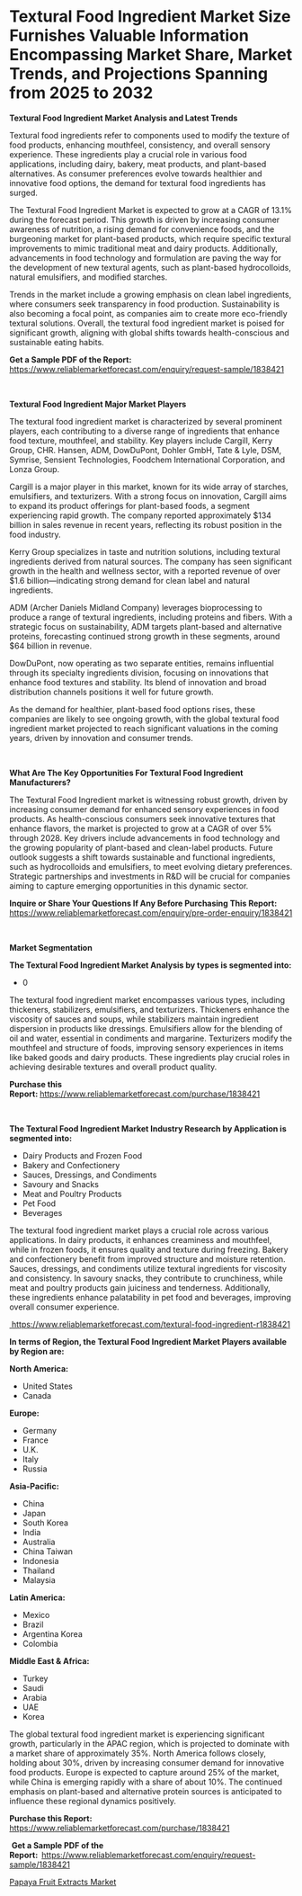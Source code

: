 <p><h1>Textural Food Ingredient Market Size Furnishes Valuable Information Encompassing Market Share, Market Trends, and Projections Spanning from 2025 to 2032</h1></p><p><strong>Textural Food Ingredient Market Analysis and Latest Trends</strong></p>
<p><p>Textural food ingredients refer to components used to modify the texture of food products, enhancing mouthfeel, consistency, and overall sensory experience. These ingredients play a crucial role in various food applications, including dairy, bakery, meat products, and plant-based alternatives. As consumer preferences evolve towards healthier and innovative food options, the demand for textural food ingredients has surged.</p><p>The Textural Food Ingredient Market is expected to grow at a CAGR of 13.1% during the forecast period. This growth is driven by increasing consumer awareness of nutrition, a rising demand for convenience foods, and the burgeoning market for plant-based products, which require specific textural improvements to mimic traditional meat and dairy products. Additionally, advancements in food technology and formulation are paving the way for the development of new textural agents, such as plant-based hydrocolloids, natural emulsifiers, and modified starches.</p><p>Trends in the market include a growing emphasis on clean label ingredients, where consumers seek transparency in food production. Sustainability is also becoming a focal point, as companies aim to create more eco-friendly textural solutions. Overall, the textural food ingredient market is poised for significant growth, aligning with global shifts towards health-conscious and sustainable eating habits.</p></p>
<p><strong>Get a Sample PDF of the Report:&nbsp;</strong> <a href="https://www.reliablemarketforecast.com/enquiry/request-sample/1838421?utm_campaign=1893&utm_medium=2&utm_source=Github&utm_content=ia&utm_term=15022025&utm_id=textural-food-ingredient">https://www.reliablemarketforecast.com/enquiry/request-sample/1838421</a></p>
<p>&nbsp;</p>
<p><strong>Textural Food Ingredient Major Market Players</strong></p>
<p><p>The textural food ingredient market is characterized by several prominent players, each contributing to a diverse range of ingredients that enhance food texture, mouthfeel, and stability. Key players include Cargill, Kerry Group, CHR. Hansen, ADM, DowDuPont, Dohler GmbH, Tate & Lyle, DSM, Symrise, Sensient Technologies, Foodchem International Corporation, and Lonza Group.</p><p>Cargill is a major player in this market, known for its wide array of starches, emulsifiers, and texturizers. With a strong focus on innovation, Cargill aims to expand its product offerings for plant-based foods, a segment experiencing rapid growth. The company reported approximately $134 billion in sales revenue in recent years, reflecting its robust position in the food industry.</p><p>Kerry Group specializes in taste and nutrition solutions, including textural ingredients derived from natural sources. The company has seen significant growth in the health and wellness sector, with a reported revenue of over $1.6 billion—indicating strong demand for clean label and natural ingredients.</p><p>ADM (Archer Daniels Midland Company) leverages bioprocessing to produce a range of textural ingredients, including proteins and fibers. With a strategic focus on sustainability, ADM targets plant-based and alternative proteins, forecasting continued strong growth in these segments, around $64 billion in revenue.</p><p>DowDuPont, now operating as two separate entities, remains influential through its specialty ingredients division, focusing on innovations that enhance food textures and stability. Its blend of innovation and broad distribution channels positions it well for future growth.</p><p>As the demand for healthier, plant-based food options rises, these companies are likely to see ongoing growth, with the global textural food ingredient market projected to reach significant valuations in the coming years, driven by innovation and consumer trends.</p></p>
<p>&nbsp;</p>
<p><strong>What Are The Key Opportunities For Textural Food Ingredient Manufacturers?</strong></p>
<p><p>The Textural Food Ingredient market is witnessing robust growth, driven by increasing consumer demand for enhanced sensory experiences in food products. As health-conscious consumers seek innovative textures that enhance flavors, the market is projected to grow at a CAGR of over 5% through 2028. Key drivers include advancements in food technology and the growing popularity of plant-based and clean-label products. Future outlook suggests a shift towards sustainable and functional ingredients, such as hydrocolloids and emulsifiers, to meet evolving dietary preferences. Strategic partnerships and investments in R&D will be crucial for companies aiming to capture emerging opportunities in this dynamic sector.</p></p>
<p><strong>Inquire or Share Your Questions If Any Before Purchasing This Report:</strong> <a href="https://www.reliablemarketforecast.com/enquiry/pre-order-enquiry/1838421?utm_campaign=1893&utm_medium=2&utm_source=Github&utm_content=ia&utm_term=15022025&utm_id=textural-food-ingredient">https://www.reliablemarketforecast.com/enquiry/pre-order-enquiry/1838421</a></p>
<p>&nbsp;</p>
<p><strong>Market Segmentation</strong></p>
<p><strong>The Textural Food Ingredient Market Analysis by types is segmented into:</strong></p>
<p><ul><li>0</li></ul></p>
<p><p>The textural food ingredient market encompasses various types, including thickeners, stabilizers, emulsifiers, and texturizers. Thickeners enhance the viscosity of sauces and soups, while stabilizers maintain ingredient dispersion in products like dressings. Emulsifiers allow for the blending of oil and water, essential in condiments and margarine. Texturizers modify the mouthfeel and structure of foods, improving sensory experiences in items like baked goods and dairy products. These ingredients play crucial roles in achieving desirable textures and overall product quality.</p></p>
<p><strong>Purchase this Report:&nbsp;</strong><a href="https://www.reliablemarketforecast.com/purchase/1838421?utm_campaign=1893&utm_medium=2&utm_source=Github&utm_content=ia&utm_term=15022025&utm_id=textural-food-ingredient">https://www.reliablemarketforecast.com/purchase/1838421</a></p>
<p>&nbsp;</p>
<p><strong>The Textural Food Ingredient Market Industry Research by Application is segmented into:</strong></p>
<p><ul><li>Dairy Products and Frozen Food</li><li>Bakery and Confectionery</li><li>Sauces, Dressings, and Condiments</li><li>Savoury and Snacks</li><li>Meat and Poultry Products</li><li>Pet Food</li><li>Beverages</li></ul></p>
<p><p>The textural food ingredient market plays a crucial role across various applications. In dairy products, it enhances creaminess and mouthfeel, while in frozen foods, it ensures quality and texture during freezing. Bakery and confectionery benefit from improved structure and moisture retention. Sauces, dressings, and condiments utilize textural ingredients for viscosity and consistency. In savoury snacks, they contribute to crunchiness, while meat and poultry products gain juiciness and tenderness. Additionally, these ingredients enhance palatability in pet food and beverages, improving overall consumer experience.</p></p>
<p><a href="https://www.reliablemarketforecast.com/textural-food-ingredient-r1838421?utm_campaign=1893&utm_medium=2&utm_source=Github&utm_content=ia&utm_term=15022025&utm_id=textural-food-ingredient">&nbsp;https://www.reliablemarketforecast.com/textural-food-ingredient-r1838421</a></p>
<p><strong>In terms of Region, the Textural Food Ingredient Market Players available by Region are:</strong></p>
<p>
    <p> <strong> North America: </strong>
        <ul>
            <li>United States</li>
            <li>Canada</li>
        </ul>
        </p> 
    <p> <strong> Europe: </strong>
        <ul>
            <li>Germany</li>
            <li>France</li>
            <li>U.K.</li>
            <li>Italy</li>
            <li>Russia</li>
        </ul>
        </p> 
    <p> <strong> Asia-Pacific: </strong>
        <ul>
            <li>China</li>
            <li>Japan</li>
            <li>South Korea</li>
            <li>India</li>
            <li>Australia</li>
            <li>China Taiwan</li>
            <li>Indonesia</li>
            <li>Thailand</li>
            <li>Malaysia</li>
        </ul>
        </p> 
    <p> <strong> Latin America: </strong>
        <ul>
            <li>Mexico</li>
            <li>Brazil</li>
            <li>Argentina Korea</li>
            <li>Colombia</li>
        </ul>
        </p> 
    <p> <strong> Middle East & Africa: </strong>
        <ul>
            <li>Turkey</li>
            <li>Saudi</li>
            <li>Arabia</li>
            <li>UAE</li>
            <li>Korea</li>
        </ul>
    </p>
    </p>
<p><p>The global textural food ingredient market is experiencing significant growth, particularly in the APAC region, which is projected to dominate with a market share of approximately 35%. North America follows closely, holding about 30%, driven by increasing consumer demand for innovative food products. Europe is expected to capture around 25% of the market, while China is emerging rapidly with a share of about 10%. The continued emphasis on plant-based and alternative protein sources is anticipated to influence these regional dynamics positively.</p></p>
<p><strong>Purchase this Report: </strong><a href="https://www.reliablemarketforecast.com/purchase/1838421?utm_campaign=1893&utm_medium=2&utm_source=Github&utm_content=ia&utm_term=15022025&utm_id=textural-food-ingredient">https://www.reliablemarketforecast.com/purchase/1838421</a></p>
<p>&nbsp;<strong>Get a Sample PDF of the Report:&nbsp;&nbsp;</strong><a href="https://www.reliablemarketforecast.com/enquiry/request-sample/1838421?utm_campaign=1893&utm_medium=2&utm_source=Github&utm_content=ia&utm_term=15022025&utm_id=textural-food-ingredient">https://www.reliablemarketforecast.com/enquiry/request-sample/1838421</a></p>
<p><strong></strong></p>
<p><p><a href="https://github.com/PeterParrish5/Market-Research-Report-List-7/blob/main/papaya-fruit-extracts-market.md?utm_campaign=1893&utm_medium=2&utm_source=Github&utm_content=ia&utm_term=15022025&utm_id=textural-food-ingredient">Papaya Fruit Extracts Market</a></p></p>